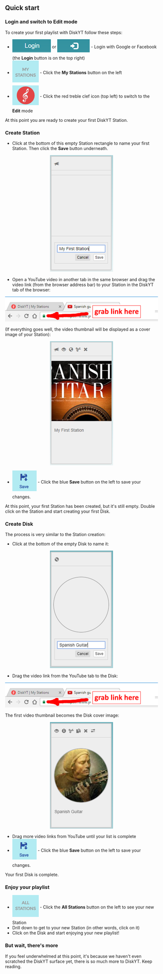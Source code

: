 ## Quick start

### Login and switch to **Edit** mode

To create your first playlist with DiskYT follow these steps:

- <img src="img/login-icon2.png" style="vertical-align:middle;margin-bottom:10px"> or
<img src="img/login-icon.png" style="vertical-align:middle;margin-bottom:10px"> - 
Login with Google or Facebook (the **Login** button is on the top right)
- <img src="img/mystations-icon.png" style="vertical-align:middle;margin-bottom:10px"> -
Click the **My Stations** button on the left
- <img src="img/clef-icon.png" style="vertical-align:middle;margin-bottom:10px"> -
Click the red treble clef icon (top left) to switch to the **Edit** mode

At this point you are ready to create your first DiskYT Station.

### Create Station

- Click at the bottom of this empty Station rectangle to name your first Station. 
Then click the **Save** button underneath.

<p align="center"> 
<img src="img/station-naming.png">
</p>

- Open a YouTube video in another tab in the same browser and drag the video link 
(from the browser address bar) to your Station in the DiskYT tab of the browser:

<p align="center"> 
<img src="img/browser-tabs-grab-here.png">
</p>

(If everything goes well, the video thumbnail will be displayed as a cover image of your Station):

<p align="center"> 
<img src="img/station.png">
</p>

- <img src="img/save-icon.png" style="vertical-align:middle;margin-bottom:10px"> -
Click the blue **Save** button on the left to save your changes.

At this point, your first Station has been created, but it's still empty. 
Double click on the Station and start creating your first Disk.

### Create Disk

The process is very similar to the Station creation:

- Click at the bottom of the empty Disk to name it:

<p align="center"> 
<img src="img/disk-edit-name.png">
</p>

- Drag the video link from the YouTube tab to the Disk:

<p align="center"> 
<img src="img/browser-tabs-grab-here.png">
</p>

The first video thumbnail becomes the Disk cover image:

<p align="center"> 
<img src="img/disk-with-name-and-image.png">
</p>

- Drag more video links from YouTube until your list is complete
- <img src="img/save-icon.png" style="vertical-align:middle;margin-bottom:10px"> -
Click the blue **Save** button on the left to save your changes.

Your first Disk is complete. 

### Enjoy your playlist

- <img src="img/allstations-icon2.png" style="vertical-align:middle;margin-bottom:10px"> - 
Click the **All Stations** button on the left to see your new Station
- Drill down to get to your new Station (in other words, click on it)  
- Click on the Disk and start enjoying your new playlist! 

### But wait, there's more

If you feel underwhelmed at this point, it's because we haven't even scratched the DiskYT surface yet, 
there is so much more to DiskYT. Keep reading.

